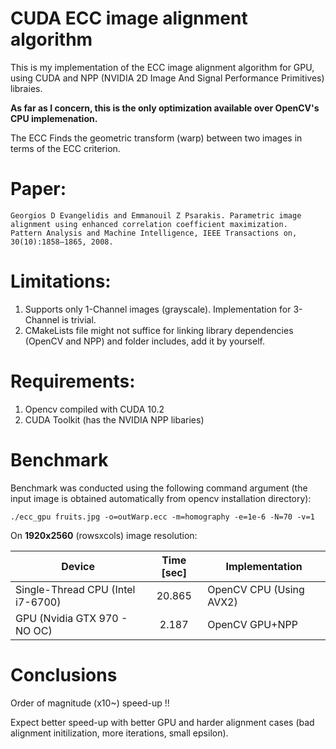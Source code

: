 # CUDA ECC image alignment algorithm

This is my implementation of the ECC image alignment algorithm for GPU, using CUDA and NPP (NVIDIA 2D Image And Signal Performance Primitives) libraies. 

**As far as I concern, this is the only optimization available over OpenCV's CPU implemenation.**

The ECC Finds the geometric transform (warp) between two images in terms of the ECC criterion.

# Paper:
```
Georgios D Evangelidis and Emmanouil Z Psarakis. Parametric image alignment using enhanced correlation coefficient maximization.
Pattern Analysis and Machine Intelligence, IEEE Transactions on, 30(10):1858–1865, 2008.
```
# Limitations: 
1) Supports only 1-Channel images (grayscale). Implementation for 3-Channel is trivial. 
2) CMakeLists file might not suffice for linking library dependencies (OpenCV and NPP) and folder includes, add it by yourself.

# Requirements:
1) Opencv compiled with CUDA 10.2
2) CUDA Toolkit (has the NVIDIA NPP libaries) 

# Benchmark

Benchmark was conducted using the following command argument (the input image is obtained automatically from opencv installation directory):
```
./ecc_gpu fruits.jpg -o=outWarp.ecc -m=homography -e=1e-6 -N=70 -v=1
```
On **1920x2560** (rowsxcols) image resolution:

| Device        | Time [sec]           | Implementation |
| ------------- |:-------------:| ------------- |
| Single-Thread CPU (Intel i7-6700)      | 20.865 | OpenCV CPU (Using AVX2)
| GPU (Nvidia GTX 970 - NO OC)      | 2.187      |  OpenCV GPU+NPP

# Conclusions

Order of magnitude (x10~) speed-up !!

Expect better speed-up with better GPU and harder alignment cases (bad alignment initilization, more iterations, small epsilon).
